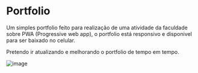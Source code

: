 # Portfolio

Um simples portfolio feito para realização de uma atividade da faculdade sobre PWA (Progressive web app), o portfolio está responsivo e disponivel para ser baixado no celular. 

Pretendo ir atualizando e melhorando o portfolio de tempo em tempo.

![image](https://user-images.githubusercontent.com/76628576/226216235-b5df51a4-8e80-41be-bfc5-db72e1e082b6.png)

